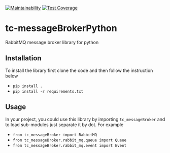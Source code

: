 [![Maintainability](https://api.codeclimate.com/v1/badges/fb4c44e3858c76cab905/maintainability)](https://codeclimate.com/github/RnDAO/tc-messageBrokerPython/maintainability)
[![Test Coverage](https://api.codeclimate.com/v1/badges/fb4c44e3858c76cab905/test_coverage)](https://codeclimate.com/github/RnDAO/tc-messageBrokerPython/test_coverage)

# tc-messageBrokerPython
RabbitMQ message broker library for python

## Installation
To install the library first clone the code and then follow the instruction below
- `pip install .`
- `pip install -r requirements.txt`

## Usage
In your project, you could use this library by importing `tc_messageBroker` and to load sub-modules just separate it by dot. For example
- `from tc_messageBroker import RabbitMQ`
- `from tc_messageBroker.rabbit_mq.queue import Queue`
- `from tc_messageBroker.rabbit_mq.event import Event`
